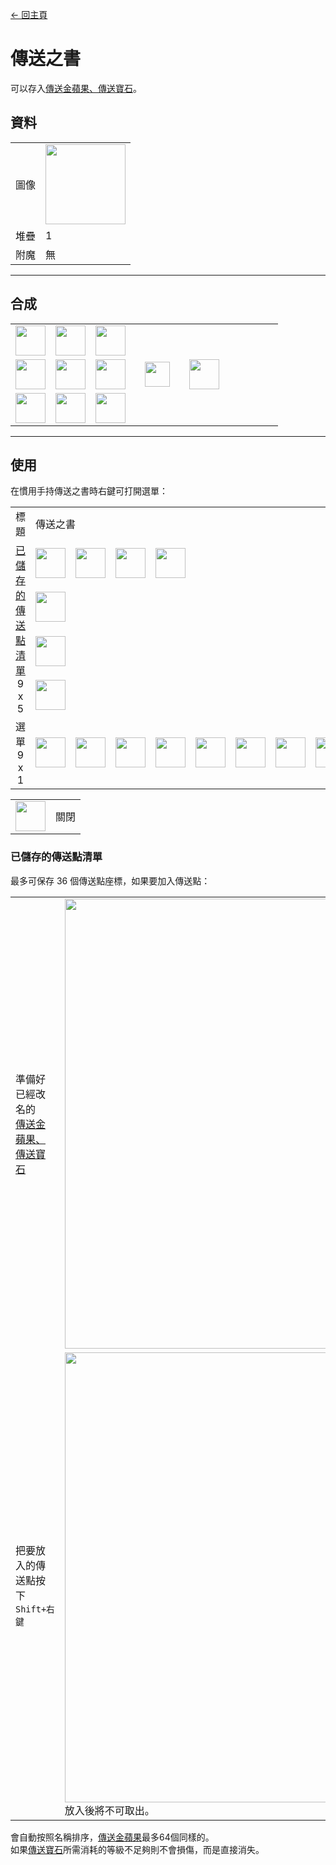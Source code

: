 [← 回主頁](../)
# 傳送之書
可以存入[傳送金蘋果、傳送寶石](transfer.md)。

## 資料
<table>
    <tr><td align="end">圖像</td><td><img src="https://i.imgur.com/APrqstL.png" width="128"/></td></tr>
    <tr><td align="end">堆疊</td><td>1</td></tr>
    <tr><td align="end">附魔</td><td>無</td></tr>
</table>

---

## 合成
<table>
    <tr><td><img src="https://i.imgur.com/Ju4O2IU.png" width="48"/></td><td><img src="https://i.imgur.com/OUdfDD0.png" width="48"/></td><td><img src="https://i.imgur.com/Ju4O2IU.png" width="48"/></td><td colspan="3"></td></tr>
    <tr><td><img src="https://i.imgur.com/OUdfDD0.png" width="48"/></td><td><img src="https://i.imgur.com/AeLjor8.png" width="48"/></td><td><img src="https://i.imgur.com/OUdfDD0.png" width="48"/></td><td width="70" align="center"><img src="https://i.imgur.com/VE0KqIE.png" width="40"/></td><td><img src="https://i.imgur.com/APrqstL.png" width="48"/></td><td width="70"></td></tr>
    <tr><td><img src="https://i.imgur.com/Ju4O2IU.png" width="48"/></td><td><img src="https://i.imgur.com/OUdfDD0.png" width="48"/></td><td><img src="https://i.imgur.com/Ju4O2IU.png" width="48"/></td><td colspan="3"></td></tr>
</table>

---

## 使用
在慣用手持傳送之書時右鍵可打開選單：  

<table>
    <tr><td align="center">標題</td><td colspan="9">傳送之書</td></tr>
    <tr><td rowspan="4" align="center"><a href="#已儲存的傳送點清單">已儲存的傳送點清單</a><br/>9 x 5</td><td><img src="https://i.imgur.com/4eKYni0.png" width="48"/></td><td><img src="https://i.imgur.com/4eKYni0.png" width="48"/></td><td><img src="https://i.imgur.com/4eKYni0.png" width="48"/></td><td><img src="https://i.imgur.com/OAmPEYz.png" width="48"/></td><td></td><td></td><td></td><td></td><td></td></tr>
    <tr><td><img src="https://i.imgur.com/wl43BjZ.png" width="48"/></td><td></td><td></td><td></td><td></td><td></td><td></td><td></td><td></td></tr>
    <tr><td><img src="https://i.imgur.com/wl43BjZ.png" width="48"/></td><td></td><td></td><td></td><td></td><td></td><td></td><td></td><td></td></tr>
    <tr><td><img src="https://i.imgur.com/wl43BjZ.png" width="48"/></td><td></td><td></td><td></td><td></td><td></td><td></td><td></td><td></td></tr>
    <tr><td align="center">選單<br/>9 x 1</td><td><img src="https://i.imgur.com/wl43BjZ.png" width="48"/></td><td><img src="https://i.imgur.com/wl43BjZ.png" width="48"/></td><td><img src="https://i.imgur.com/wl43BjZ.png" width="48"/></td><td><img src="https://i.imgur.com/wl43BjZ.png" width="48"/></td><td><img src="https://i.imgur.com/wl43BjZ.png" width="48"/></td><td><img src="https://i.imgur.com/wl43BjZ.png" width="48"/></td><td><img src="https://i.imgur.com/wl43BjZ.png" width="48"/></td><td><img src="https://i.imgur.com/wl43BjZ.png" width="48"/></td><td><img src="https://i.imgur.com/sAwvuIi.png" width="48"/></td></tr>
</table>

<table>
    <tr><td align="center"><img src="https://i.imgur.com/sAwvuIi.png" width="48"/></td><td>關閉</td></tr>
</table>

### 已儲存的傳送點清單
最多可保存 36 個傳送點座標，如果要加入傳送點：  

<table>
    <tr><td>準備好已經改名的<br/><a href="transfer.md">傳送金蘋果、傳送寶石</a></td><td><img src="https://i.imgur.com/Gi21eXy.png" width="720"/></td></tr>
    <tr><td>把要放入的傳送點按下<code>Shift+右鍵</code></td><td><img src="https://i.imgur.com/S9jUyYi.png" width="720"/><br/>放入後將不可取出。</td></tr>
</table>

會自動按照名稱排序，[傳送金蘋果](transfer.md)最多64個同樣的。  
如果[傳送寶石](transfer.md)所需消耗的等級不足夠則不會損傷，而是直接消失。